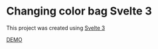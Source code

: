 # Changing color bag Svelte 3

This project was created using [Svelte 3]( https://github.com/sveltejs/template-webpack)

[DEMO](https://color-bag.gabrieldavidlazcano.vercel.app/)
